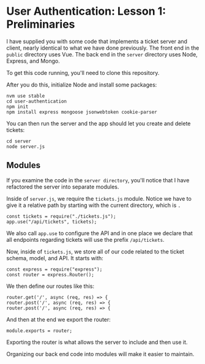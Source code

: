 # User Authentication: Lesson 1: Preliminaries

I have supplied you with some code that implements a ticket server and client, nearly identical to what we have done previously. The front end in the `public` directory uses Vue. The back end in the `server` directory uses Node, Express, and Mongo.

To get this code running, you'll need to clone this repository.

After you do this, initialize Node and install some packages:

```
nvm use stable
cd user-authentication
npm init
npm install express mongoose jsonwebtoken cookie-parser

```

You can then run the server and the app should let you create and delete tickets:

```
cd server
node server.js
```

## Modules

If you examine the code in the `server directory`, you'll notice that I have refactored the server into separate modules.

Inside of `server.js`, we require the `tickets.js` module. Notice we have to give it a relative path by starting with the current directory, which is `.`

```
const tickets = require("./tickets.js");
app.use("/api/tickets", tickets);
```

We also call `app.use` to configure the API and in one place we declare that all endpoints regarding tickets will use the prefix `/api/tickets`.

Now, inside of `tickets.js`, we store all of our code related to the ticket schema, model, and API. It starts with:

```
const express = require("express");
const router = express.Router();
```

We then define our routes like this:

```
router.get('/', async (req, res) => {
router.post('/', async (req, res) => {
router.post('/', async (req, res) => {
```

And then at the end we export the router:

```
module.exports = router;
```

Exporting the router is what allows the server to include and then use it.

Organizing our back end code into modules will make it easier to maintain.
